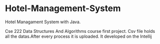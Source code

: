 # Hotel-Management-System
Hotel Managament System with Java.

Cse 222 Data Structures And Algorithms course first project.
Csv file holds all the datas.After every process it is uploaded.
It developed on the Intellij
